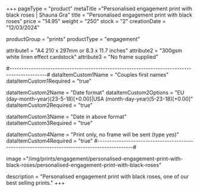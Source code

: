 +++
pageType = "product"
metaTitle ="Personalised engagement print with black roses | Shauna Gra"
title = "Personalised engagement print with black roses"
price = "14.95"
weight = "250" 
stock = "2"
creationDate = "12/03/2024"

productGroup = "prints"
productType = "engagement"

 
attribute1 = "A4 210 x 297mm or 8.3 x 11.7 inches" 
attribute2 = "300gsm white linen effect cardstock"
attribute3 = "No frame supplied"

#---------------------------------------------------------------------------------------------#
dataItemCustom1Name = "Couples first names"
dataItemCustom1Required = "true"

dataItemCustom2Name = "Date format"
dataItemCustom2Options = "EU (day-month-year)(23-5-18)[+0.00]|USA (month-day-year)(5-23-18)[+0.00]"
dataItemCustom2Required = "true"

dataItemCustom3Name = "Date in above format"
dataItemCustom3Required = "true"

dataItemCustom4Name = "Print only, no frame will be sent (type yes)"
dataItemCustom4Required = "true"
#---------------------------------------------------------------------------------------------#

image ="/img/prints/engagement/personalised-engagement-print-with-black-roses/personalised-engagement-print-with-black-roses"

description = "Personalised engagement print with black roses, one of our best selling prints."
+++
